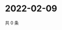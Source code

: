 # 2022-02-09

共 0 条

<!-- BEGIN WEIBO -->
<!-- 最后更新时间 Wed Feb 09 2022 06:08:17 GMT+0800 (China Standard Time) -->

<!-- END WEIBO -->
